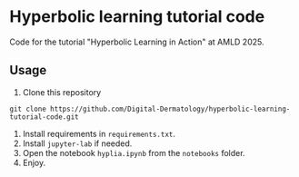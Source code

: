 # Hyperbolic learning tutorial code

Code for the tutorial "Hyperbolic Learning in Action" at AMLD 2025.

## Usage

1. Clone this repository
```
git clone https://github.com/Digital-Dermatology/hyperbolic-learning-tutorial-code.git
```
1. Install requirements in `requirements.txt`.
1. Install `jupyter-lab` if needed.
1. Open the notebook `hyplia.ipynb` from the `notebooks` folder.
1. Enjoy.
